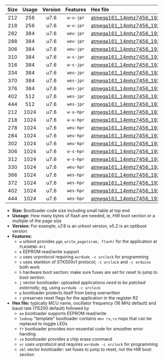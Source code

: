 |Size|Usage|Version|Features|Hex file|
|:-:|:-:|:-:|:-:|:--|
|212|256|u7.6|`w-u-jpr`|[atmega161_14mhz7456_19200bps_ur_vbl.hex](https://raw.githubusercontent.com/stefanrueger/urboot/main//atmega161_14mhz7456_19200bps_ur_vbl.hex)|
|218|256|u7.6|`w-u-jpr`|[atmega161_14mhz7456_19200bps_lednop_ur_vbl.hex](https://raw.githubusercontent.com/stefanrueger/urboot/main//atmega161_14mhz7456_19200bps_lednop_ur_vbl.hex)|
|282|384|u7.6|`weu-jpr`|[atmega161_14mhz7456_19200bps_ee_ur_vbl.hex](https://raw.githubusercontent.com/stefanrueger/urboot/main//atmega161_14mhz7456_19200bps_ee_ur_vbl.hex)|
|288|384|u7.6|`weu-jpr`|[atmega161_14mhz7456_19200bps_ee_lednop_ur_vbl.hex](https://raw.githubusercontent.com/stefanrueger/urboot/main//atmega161_14mhz7456_19200bps_ee_lednop_ur_vbl.hex)|
|306|384|u7.6|`weu-jpr`|[atmega161_14mhz7456_19200bps_ee_lednop_fr_ur_vbl.hex](https://raw.githubusercontent.com/stefanrueger/urboot/main//atmega161_14mhz7456_19200bps_ee_lednop_fr_ur_vbl.hex)|
|310|384|u7.6|`w-s-jpr`|[atmega161_14mhz7456_19200bps_vbl.hex](https://raw.githubusercontent.com/stefanrueger/urboot/main//atmega161_14mhz7456_19200bps_vbl.hex)|
|316|384|u7.6|`w-s-jpr`|[atmega161_14mhz7456_19200bps_lednop_vbl.hex](https://raw.githubusercontent.com/stefanrueger/urboot/main//atmega161_14mhz7456_19200bps_lednop_vbl.hex)|
|334|384|u7.6|`weu-jpr`|[atmega161_14mhz7456_19200bps_ee_lednop_fr_ce_ur_vbl.hex](https://raw.githubusercontent.com/stefanrueger/urboot/main//atmega161_14mhz7456_19200bps_ee_lednop_fr_ce_ur_vbl.hex)|
|370|384|u7.6|`wes-jpr`|[atmega161_14mhz7456_19200bps_ee_vbl.hex](https://raw.githubusercontent.com/stefanrueger/urboot/main//atmega161_14mhz7456_19200bps_ee_vbl.hex)|
|376|384|u7.6|`wes-jpr`|[atmega161_14mhz7456_19200bps_ee_lednop_vbl.hex](https://raw.githubusercontent.com/stefanrueger/urboot/main//atmega161_14mhz7456_19200bps_ee_lednop_vbl.hex)|
|402|512|u7.6|`wes-jpr`|[atmega161_14mhz7456_19200bps_ee_lednop_fr_vbl.hex](https://raw.githubusercontent.com/stefanrueger/urboot/main//atmega161_14mhz7456_19200bps_ee_lednop_fr_vbl.hex)|
|444|512|u7.6|`wes-jpr`|[atmega161_14mhz7456_19200bps_ee_lednop_fr_ce_vbl.hex](https://raw.githubusercontent.com/stefanrueger/urboot/main//atmega161_14mhz7456_19200bps_ee_lednop_fr_ce_vbl.hex)|
|212|1024|u7.6|`w-u-hpr`|[atmega161_14mhz7456_19200bps_ur.hex](https://raw.githubusercontent.com/stefanrueger/urboot/main//atmega161_14mhz7456_19200bps_ur.hex)|
|218|1024|u7.6|`w-u-hpr`|[atmega161_14mhz7456_19200bps_lednop_ur.hex](https://raw.githubusercontent.com/stefanrueger/urboot/main//atmega161_14mhz7456_19200bps_lednop_ur.hex)|
|278|1024|u7.6|`weu-hpr`|[atmega161_14mhz7456_19200bps_ee_ur.hex](https://raw.githubusercontent.com/stefanrueger/urboot/main//atmega161_14mhz7456_19200bps_ee_ur.hex)|
|284|1024|u7.6|`weu-hpr`|[atmega161_14mhz7456_19200bps_ee_lednop_ur.hex](https://raw.githubusercontent.com/stefanrueger/urboot/main//atmega161_14mhz7456_19200bps_ee_lednop_ur.hex)|
|302|1024|u7.6|`weu-hpr`|[atmega161_14mhz7456_19200bps_ee_lednop_fr_ur.hex](https://raw.githubusercontent.com/stefanrueger/urboot/main//atmega161_14mhz7456_19200bps_ee_lednop_fr_ur.hex)|
|306|1024|u7.6|`w-s-hpr`|[atmega161_14mhz7456_19200bps.hex](https://raw.githubusercontent.com/stefanrueger/urboot/main//atmega161_14mhz7456_19200bps.hex)|
|312|1024|u7.6|`w-s-hpr`|[atmega161_14mhz7456_19200bps_lednop.hex](https://raw.githubusercontent.com/stefanrueger/urboot/main//atmega161_14mhz7456_19200bps_lednop.hex)|
|330|1024|u7.6|`weu-hpr`|[atmega161_14mhz7456_19200bps_ee_lednop_fr_ce_ur.hex](https://raw.githubusercontent.com/stefanrueger/urboot/main//atmega161_14mhz7456_19200bps_ee_lednop_fr_ce_ur.hex)|
|366|1024|u7.6|`wes-hpr`|[atmega161_14mhz7456_19200bps_ee.hex](https://raw.githubusercontent.com/stefanrueger/urboot/main//atmega161_14mhz7456_19200bps_ee.hex)|
|372|1024|u7.6|`wes-hpr`|[atmega161_14mhz7456_19200bps_ee_lednop.hex](https://raw.githubusercontent.com/stefanrueger/urboot/main//atmega161_14mhz7456_19200bps_ee_lednop.hex)|
|402|1024|u7.6|`wes-hpr`|[atmega161_14mhz7456_19200bps_ee_lednop_fr.hex](https://raw.githubusercontent.com/stefanrueger/urboot/main//atmega161_14mhz7456_19200bps_ee_lednop_fr.hex)|
|444|1024|u7.6|`wes-hpr`|[atmega161_14mhz7456_19200bps_ee_lednop_fr_ce.hex](https://raw.githubusercontent.com/stefanrueger/urboot/main//atmega161_14mhz7456_19200bps_ee_lednop_fr_ce.hex)|

- **Size:** Bootloader code size including small table at top end
- **Useage:** How many bytes of flash are needed, ie, HW boot section or a multiple of the page size
- **Version:** For example, u7.6 is an urboot version, o5.2 is an optiboot version
- **Features:**
  + `w` urboot provides `pgm_write_page(sram, flash)` for the application at `FLASHEND-4+1`
  + `e` EEPROM read/write support
  + `u` uses urprotocol requiring `avrdude -c urclock` for programming
  + `s` uses skeleton of STK500v1 protocol; `-c urclock` and `-c arduino` both work
  + `h` hardware boot section: make sure fuses are set for reset to jump to boot section
  + `j` vector bootloader: uploaded applications *need to be patched externally*, eg, using `avrdude -c urclock`
  + `p` bootloader protects itself from being overwritten
  + `r` preserves reset flags for the application in the register R2
- **Hex file:** typically MCU name, oscillator frequency (16 MHz default) and baud rate (115200 default) followed by
  + `ee` bootloader supports EEPROM read/write
  + `lednop` "template" bootloader contains `mov rx,rx` nops that can be replaced to toggle LEDs
  + `fr` bootloader provides non-essential code for smoother error handing
  + `ce` bootloader provides a chip erase command
  + `ur` uses urprotocol and requires `avrdude -c urclock` for programming
  + `vbl` vector bootloader: set fuses to jump to reset, not the HW boot section
